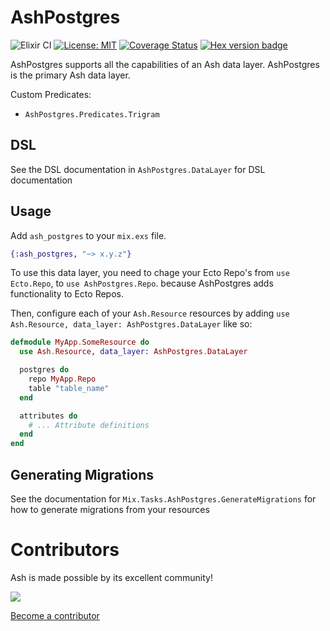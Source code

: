 # AshPostgres

![Elixir CI](https://github.com/ash-project/ash_postgres/workflows/Elixir%20CI/badge.svg)
[![License: MIT](https://img.shields.io/badge/License-MIT-yellow.svg)](https://opensource.org/licenses/MIT)
[![Coverage Status](https://coveralls.io/repos/github/ash-project/ash_postgres/badge.svg?branch=main)](https://coveralls.io/github/ash-project/ash_postgres?branch=main)
[![Hex version badge](https://img.shields.io/hexpm/v/ash_postgres.svg)](https://hex.pm/packages/ash_postgres)

AshPostgres supports all the capabilities of an Ash data layer. AshPostgres is the primary Ash data layer.

Custom Predicates:

- `AshPostgres.Predicates.Trigram`

## DSL

See the DSL documentation in `AshPostgres.DataLayer` for DSL documentation

## Usage

Add `ash_postgres` to your `mix.exs` file.

```elixir
{:ash_postgres, "~> x.y.z"}
```

To use this data layer, you need to chage your Ecto Repo's from `use Ecto.Repo`,
to `use AshPostgres.Repo`. because AshPostgres adds functionality to Ecto Repos.

Then, configure each of your `Ash.Resource` resources by adding `use Ash.Resource, data_layer: AshPostgres.DataLayer` like so:

```elixir
defmodule MyApp.SomeResource do
  use Ash.Resource, data_layer: AshPostgres.DataLayer

  postgres do
    repo MyApp.Repo
    table "table_name"
  end

  attributes do
    # ... Attribute definitions
  end
end
```

## Generating Migrations

See the documentation for `Mix.Tasks.AshPostgres.GenerateMigrations` for how to generate
migrations from your resources


# Contributors

Ash is made possible by its excellent community!

<a href="https://github.com/ash-project/ash_postgres/graphs/contributors">
  <img src="https://contrib.rocks/image?repo=ash-project/ash_postgres" />
</a>

[Become a contributor](https://github.com/ash-project/ash/blob/main/.github/CONTRIBUTING.md)
